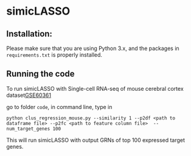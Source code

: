 # simicLASSO

## Installation:
Please make sure that you are using Python 3.x, and the packages in `requirements.txt` is properly installed. 

## Running the code
To run simicLASSO with Single-cell RNA-seq of mouse cerebral cortex dataset[GSE60361](https://www.ncbi.nlm.nih.gov/geo/query/acc.cgi?acc=GSE60361)

go to folder `code`, in command line, type in 
```
python clus_regression_mouse.py --similarity 1 --p2df <path to dataframe file> --p2fc <path to feature column file>  --num_target_genes 100
```
This will run simicLASSO with output GRNs of top 100 expressed target genes.
